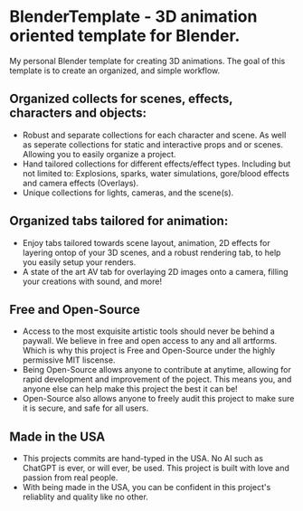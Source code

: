 # BlenderTemplate - 3D animation oriented template for Blender.

My personal Blender template for creating 3D animations. The goal of this template is to create an organized, and simple workflow. 

## Organized collects for scenes, effects, characters and objects:
* Robust and separate collections for each character and scene. As well as seperate collections for static and interactive props and or scenes. Allowing you to easily organize a project.
* Hand tailored collections for different effects/effect types. Including but not limited to: Explosions, sparks, water simulations, gore/blood effects and camera effects (Overlays).
* Unique collections for lights, cameras, and the scene(s).

## Organized tabs tailored for animation:
* Enjoy tabs tailored towards scene layout, animation, 2D effects for layering ontop of your 3D scenes, and a robust rendering tab, to help you easily setup your renders.
* A state of the art AV tab for overlaying 2D images onto a camera, filling your creations with sound, and more!

## Free and Open-Source
* Access to the most exquisite artistic tools should never be behind a paywall. We believe in free and open access to any and all artforms. Which is why this project is Free and Open-Source under the highly permissive MIT liscense.
* Being Open-Source allows anyone to contribute at anytime, allowing for rapid development and improvement of the poject. This means you, and anyone else can help make this project the best it can be!
* Open-Source also allows anyone to freely audit this project to make sure it is secure, and safe for all users.

## Made in the USA
* This projects commits are hand-typed in the USA. No AI such as ChatGPT is ever, or will ever, be used. This project is built with love and passion from real people.
* With being made in the USA, you can be confident in this project's reliablity and quality like no other.
